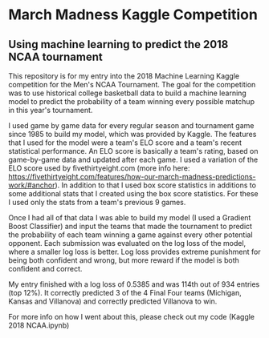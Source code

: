 # March Madness Kaggle Competition
## Using machine learning to predict the 2018 NCAA tournament

This repository is for my entry into the 2018 Machine Learning Kaggle competition for the Men's NCAA Tournament. The goal for the competition was to use historical college basketball data to build a machine learning model to predict the probability of a team winning every possible matchup in this year's tournament. 

I used game by game data for every regular season and tournament game since 1985 to build my model, which was provided by Kaggle. The features that I used for the model were a team's ELO score and a team's recent statistical performance. An ELO score is basically a team's rating, based on game-by-game data and updated after each game. I used a variation of the ELO score used by fivethirtyeight.com (more info here: https://fivethirtyeight.com/features/how-our-march-madness-predictions-work/#anchor). In addition to that I used box score statistics in additions to some additional stats that I created using the box score statistics. For these I used only the stats from a team's previous 9 games.

Once I had all of that data I was able to build my model (I used a Gradient Boost Classifier) and input the teams that made the tournament to predict the probability of each team winning a game against every other potential opponent. Each submission was evaluated on the log loss of the model, where a smaller log loss is better. Log loss provides extreme punishment for being both confident and wrong, but more reward if the model is both confident and correct. 

My entry finished with a log loss of 0.5385 and was 114th out of 934 entries (top 12%). It correctly predicted 3 of the 4 Final Four teams (Michigan, Kansas and Villanova) and correctly predicted Villanova to win.

For more info on how I went about this, please check out my code (Kaggle 2018 NCAA.ipynb)
